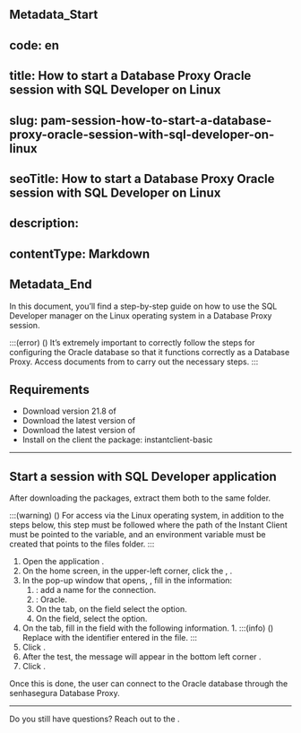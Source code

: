 ## Metadata_Start 
## code: en
## title: How to start a Database Proxy Oracle session with SQL Developer on Linux 
## slug: pam-session-how-to-start-a-database-proxy-oracle-session-with-sql-developer-on-linux 
## seoTitle: How to start a Database Proxy Oracle session with SQL Developer on Linux 
## description:  
## contentType: Markdown 
## Metadata_End
In this document, you’ll find a step-by-step guide on how to use the SQL Developer manager on the Linux operating system in a Database Proxy session.

:::(error) ()
It’s extremely important to correctly follow the steps for configuring the Oracle database so that it functions correctly as a Database Proxy. Access documents from  to carry out the necessary steps.
:::

## Requirements

* Download version 21.8 of 
* Download the latest version of 
* Download the latest version of 
* Install on the client the package: instantclient-basic

---
## Start a session with SQL Developer application

After downloading the packages, extract them both to the same folder.

:::(warning) ()
For access via the Linux operating system, in addition to the steps below, this step must be followed where the path of the Instant Client must be pointed to the  variable, and an environment variable  must be created that points to the  files folder.
:::

1. Open the application .
2. On the home screen, in the upper-left corner, click the , .
3. In the pop-up window that opens, , fill in the information:
    1. : add a name for the connection.
    2. : Oracle.
    3. On the  tab, on the  field select the  option.
    4. On the  field, select the  option.
4. On the  tab, fill in the  field with the following information.
    1. 
        :::(info) ()
        Replace with the identifier entered in the  file.
        :::
5. Click .
6. After the test, the message will appear in the bottom left corner .
7. Click .

Once this is done, the user can connect to the Oracle database through the senhasegura Database Proxy.

---
Do you still have questions? Reach out to the .
